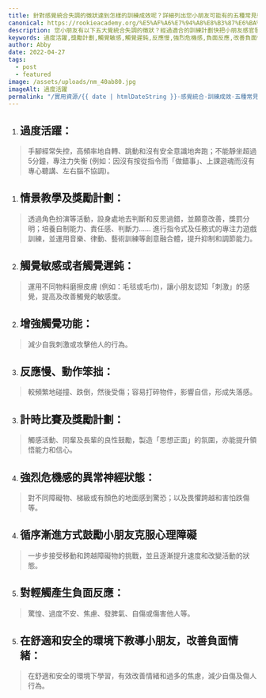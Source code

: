 ```yaml
---
title: 針對感覺統合失調的徵狀達到怎樣的訓練成效呢？詳細列出您小朋友可能有的五種常見徵狀-VS-訓練成效
canonical: https://rookieacademy.org/%E5%AF%A6%E7%94%A8%E8%B3%87%E6%BA%90/2020-04-27-%E6%84%9F%E8%A6%BA%E7%B5%B1%E5%90%88%E5%A4%B1%E8%AA%BF%E5%BE%B5%E7%8B%80-VS-%E8%A8%93%E7%B7%B4%E6%88%90%E6%95%88/
description: 您小朋友有以下五大覺統合失調的徵狀？經過適合的訓練計劃快把小朋友感官發展拉回正常步伐。
keywords: 過度活躍,獎勵計劃,觸覺敏感,觸覺遲鈍,反應慢,強烈危機感,負面反應,改善負面情緒
author: Abby
date: 2022-04-27
tags:
  - post
  - featured
image: /assets/uploads/nm_40ab80.jpg
imageAlt: 過度活躍
permalink: "/實用資源/{{ date | htmlDateString }}-感覺統合-訓練成效-五種常見徵狀/"
---
```




1. ## 過度活躍：

> 手腳經常失控，高頻率地自轉、跳動和沒有安全意識地奔跑；不能靜坐超過5分鐘，專注力失衡 (例如：因沒有按從指令而「做錯事」、上課遊魂而沒有專心聽講、左右腦不協調)。

1. ## 情景教學及獎勵計劃：

> 透過角色扮演等活動，設身處地去判斷和反思過錯，並願意改善，獎罰分明；培養自制能力、責任感、判斷力…… 進行指令式及任務式的專注力遊戲訓練，並運用音樂、律動、藝術訓練等創意融合體，提升抑制和調節能力。

2. ## 觸覺敏感或者觸覺遲鈍：

> 運用不同物料磨擦皮膚 (例如：毛毯或毛巾)，讓小朋友認知「刺激」的感覺，提高及改善觸覺的敏感度。

2. ## 增強觸覺功能：

> 減少自我刺激或攻擊他人的行為。

3. ## 反應慢、動作笨拙：

> 較頻繁地碰撞、跌倒，然後受傷；容易打碎物件，影響自信，形成失落感。

3. ## 計時比賽及獎勵計劃：

> 觸感活動、同輩及長輩的良性鼓勵，製造「思想正面」的氛圍，亦能提升領悟能力和信心。

4. ## 強烈危機感的異常神經狀態：

> 對不同障礙物、梯級或有顏色的地面感到驚恐；以及畏懼跨越和害怕跌傷等。

4. ## 循序漸進方式鼓勵小朋友克服心理障礙

> 一步步接受移動和跨越障礙物的挑戰，並且逐漸提升速度和改變活動的狀態。

5. ## 對輕觸產生負面反應：

> 驚惶、過度不安、焦慮、發脾氣、自傷或傷害他人等。

5. ## 在舒適和安全的環境下教導小朋友，改善負面情緒：

> 在舒適和安全的環境下學習，有效改善情緒和過多的焦慮，減少自傷及傷人行為。